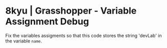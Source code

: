 # 8kyu | Grasshopper - Variable Assignment Debug


Fix the variables assigments so that this code stores the string 'devLab' in the variable `name`.
